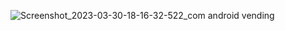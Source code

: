 ![Screenshot_2023-03-30-18-16-32-522_com android vending](https://user-images.githubusercontent.com/52213548/228884696-97657d34-542d-46a7-8e07-08ba12ab4429.jpg)
